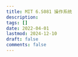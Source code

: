 ```yaml
---
title: MIT 6.S081 操作系统
description: 
tags: []
date: 2022-04-01
lastmod: 2024-12-10
draft: false
comments: false
---
```


